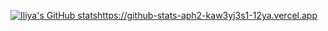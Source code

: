 [![Iliya's GitHub stats](https://github-readme-stats.vercel.app/api?username=12ya&show=reviews,discussions_started,discussions_answered,prs_merged,prs_merged_percentage)](https://github-stats-aph2-kaw3yj3s1-12ya.vercel.app)https://github-stats-aph2-kaw3yj3s1-12ya.vercel.app
